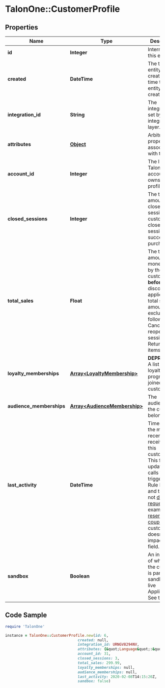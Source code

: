 # TalonOne::CustomerProfile

## Properties

Name | Type | Description | Notes
------------ | ------------- | ------------- | -------------
**id** | **Integer** | Internal ID of this entity. | 
**created** | **DateTime** | The time this entity was created. The time this entity was created. | 
**integration_id** | **String** | The integration ID set by your integration layer. | 
**attributes** | [**Object**](.md) | Arbitrary properties associated with this item. | 
**account_id** | **Integer** | The ID of the Talon.One account that owns this profile. | 
**closed_sessions** | **Integer** | The total amount of closed sessions by a customer. A closed session is a successful purchase. | 
**total_sales** | **Float** | The total amount of money spent by the customer **before** discounts are applied.  The total sales amount excludes the following: - Cancelled or reopened sessions. - Returned items.  | 
**loyalty_memberships** | [**Array&lt;LoyaltyMembership&gt;**](LoyaltyMembership.md) | **DEPRECATED** A list of loyalty programs joined by the customer.  | [optional] 
**audience_memberships** | [**Array&lt;AudienceMembership&gt;**](AudienceMembership.md) | The audiences the customer belongs to. | [optional] 
**last_activity** | **DateTime** | Timestamp of the most recent event received from this customer. This field is updated on calls that trigger the Rule Engine and that are not [dry requests](https://docs.talon.one/docs/dev/integration-api/dry-requests/#overlay).  For example, [reserving a coupon](https://docs.talon.one/integration-api#operation/createCouponReservation) for a customer doesn&#39;t impact this field.  | 
**sandbox** | **Boolean** | An indicator of whether the customer is part of a sandbox or live Application. See the [docs](https://docs.talon.one/docs/product/applications/overview#application-environments).  | [optional] 

## Code Sample

```ruby
require 'TalonOne'

instance = TalonOne::CustomerProfile.new(id: 6,
                                 created: null,
                                 integration_id: URNGV8294NV,
                                 attributes: {&quot;Language&quot;:&quot;english&quot;,&quot;ShippingCountry&quot;:&quot;DE&quot;},
                                 account_id: 31,
                                 closed_sessions: 3,
                                 total_sales: 299.99,
                                 loyalty_memberships: null,
                                 audience_memberships: null,
                                 last_activity: 2020-02-08T14:15:20Z,
                                 sandbox: false)
```


